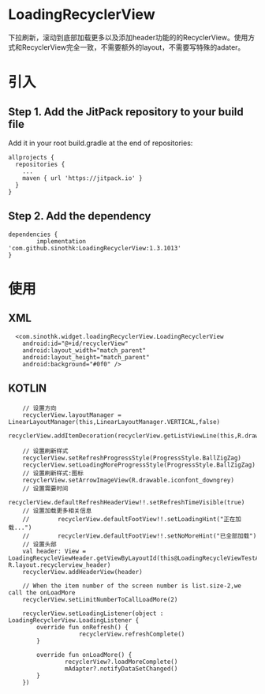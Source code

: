 # LoadingRecyclerView
下拉刷新，滚动到底部加载更多以及添加header功能的的RecyclerView。使用方式和RecyclerView完全一致，不需要额外的layout，不需要写特殊的adater。 

# 引入

## Step 1. Add the JitPack repository to your build file
  Add it in your root build.gradle at the end of repositories:

    allprojects {
      repositories {
        ...
        maven { url 'https://jitpack.io' }
      }
    }
  
## Step 2. Add the dependency

    dependencies {
            implementation 'com.github.sinothk:LoadingRecyclerView:1.3.1013'
    }

# 使用
  ## XML
      <com.sinothk.widget.loadingRecyclerView.LoadingRecyclerView
        android:id="@+id/recyclerView"
        android:layout_width="match_parent"
        android:layout_height="match_parent"
        android:background="#0f0" />
        
  ## KOTLIN
    
        // 设置方向
        recyclerView.layoutManager = LinearLayoutManager(this,LinearLayoutManager.VERTICAL,false)
        recyclerView.addItemDecoration(recyclerView.getListViewLine(this,R.drawable.divider_sample))

        // 设置刷新样式
        recyclerView.setRefreshProgressStyle(ProgressStyle.BallZigZag)
        recyclerView.setLoadingMoreProgressStyle(ProgressStyle.BallZigZag)
        // 设置刷新样式:图标
        recyclerView.setArrowImageView(R.drawable.iconfont_downgrey)
        // 设置需要时间
        recyclerView.defaultRefreshHeaderView!!.setRefreshTimeVisible(true)
        // 设置加载更多相关信息
        //        recyclerView.defaultFootView!!.setLoadingHint("正在加载...")
        //        recyclerView.defaultFootView!!.setNoMoreHint("已全部加载")
        // 设置头部
        val header: View = LoadingRecycleViewHeader.getViewByLayoutId(this@LoadingRecycleViewTestActivity, R.layout.recyclerview_header)
        recyclerView.addHeaderView(header)

        // When the item number of the screen number is list.size-2,we call the onLoadMore
        recyclerView.setLimitNumberToCallLoadMore(2)

        recyclerView.setLoadingListener(object : LoadingRecyclerView.LoadingListener {
            override fun onRefresh() {
                        recyclerView.refreshComplete()
            }

            override fun onLoadMore() {
                    recyclerView?.loadMoreComplete()
                    mAdapter?.notifyDataSetChanged()
            }
        })
    
